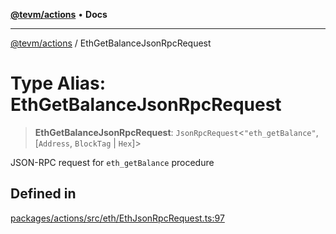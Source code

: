 [**@tevm/actions**](../README.md) • **Docs**

***

[@tevm/actions](../globals.md) / EthGetBalanceJsonRpcRequest

# Type Alias: EthGetBalanceJsonRpcRequest

> **EthGetBalanceJsonRpcRequest**: `JsonRpcRequest`\<`"eth_getBalance"`, [`Address`, `BlockTag` \| `Hex`]\>

JSON-RPC request for `eth_getBalance` procedure

## Defined in

[packages/actions/src/eth/EthJsonRpcRequest.ts:97](https://github.com/evmts/tevm-monorepo/blob/main/packages/actions/src/eth/EthJsonRpcRequest.ts#L97)
